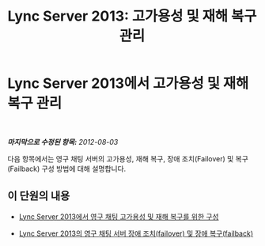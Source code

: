 ﻿---
title: 'Lync Server 2013: 고가용성 및 재해 복구 관리'
TOCTitle: 고가용성 및 재해 복구 관리
ms:assetid: 64af9aad-6e35-43d1-a6ec-ee3f36898782
ms:mtpsurl: https://technet.microsoft.com/ko-kr/library/Gg398457(v=OCS.15)
ms:contentKeyID: 49303848
ms.date: 08/24/2015
mtps_version: v=OCS.15
ms.translationtype: HT
---

# Lync Server 2013에서 고가용성 및 재해 복구 관리

 

_**마지막으로 수정된 항목:** 2012-08-03_

다음 항목에서는 영구 채팅 서버의 고가용성, 재해 복구, 장애 조치(Failover) 및 복구(Failback) 구성 방법에 대해 설명합니다.

## 이 단원의 내용

  - [Lync Server 2013에서 영구 채팅 고가용성 및 재해 복구를 위한 구성](lync-server-2013-configuring-for-persistent-chat-high-availability-and-disaster-recovery.md)

  - [Lync Server 2013의 영구 채팅 서버 장애 조치(failover) 및 장애 복구(failback)](lync-server-2013-failing-over-and-failing-back-persistent-chat-server.md)

